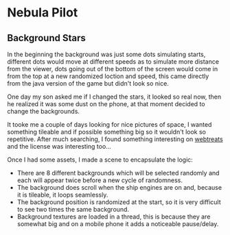 # Nebula Pilot

## Background Stars

In the beginning the background was just some dots simulating starts, different dots would move at different speeds as to simulate more distance from the viewer, dots going out of the bottom of the screen would come in from the top at a new randomized loction and speed, this came directly from the java version of the game but didn't look so nice.

One day my son asked me if I changed the stars, it looked so real now, then he realized it was some dust on the phone, at that moment decided to change the backgrounds.

It tooke me a couple of days looking for nice pictures of space, I wanted something tileable and if possible something big so it wouldn't look so repetitive. After much searching, I found something interesting on [webtreats](http://webtreats.mysitemyway.com/tileable-classic-nebula-space-patterns/) and the license was interesting too...

Once I had some assets, I made a scene to encapsulate the logic:

* There are 8 different backgrounds which will be selected randomly and each will appear twice before a new cycle of randomness.
* The background does scroll when the ship engines are on and, because it is tileable, it loops seamlessly.
* The background position is randomized at the start, so it is very difficult to see two times the same background.
* Background textures are loaded in a thread, this is because they are somewhat big and on a mobile phone it adds a noticeable pause/delay.
